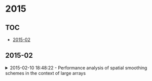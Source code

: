 # 2015

## TOC

- [2015-02](#2015-02)

## 2015-02

<details>

<summary>2015-02-10 18:48:22 - Performance analysis of spatial smoothing schemes in the context of large arrays</summary>

- *Gia-Thuy Pham, Philippe Loubaton, Pascal Vallet*

- `1503.08196v1` - [abs](http://arxiv.org/abs/1503.08196v1) - [pdf](http://arxiv.org/pdf/1503.08196v1)

> This paper adresses the statistical behaviour of spatial smoothing subspace DoA estimation schemes using a sensor array in the case where the number of observations $N$ is significantly smaller than the number of sensors $M$, and that the smoothing parameter $L$ is such that $M$ and $NL$ are of the same order of magnitude. This context is modelled by an asymptotic regime in which $NL$ and $M$ both converge towards $\infty$ at the same rate. As in recent works devoted to the study of (unsmoothed) subspace methods in the case where $M$ and $N$ are of the same order of magnitude, it is shown that it is still possible to derive improved DoA estimators termed as Generalized-MUSIC with spatial smoothing (G-MUSIC SS). The key ingredient of this work is a technical result showing that the largest singular values and corresponding singular vectors of low rank deterministic perturbation of certain Gaussian block-Hankel large random matrices behave as if the entries of the latter random matrices were independent identically distributed. This allows to conclude that when the number of sources and their DoA do not scale with $M,N,L,$ a situation modelling widely spaced DoA scenarios, then both traditional and Generalized spatial smoothing subspace methods provide consistent DoA estimators whose convergence speed is faster than $\frac{1}{M}$. The case of DoA that are spaced of the order of a beamwidth, which models closely spaced sources, is also considered. It is shown that the convergence speed of G-MUSIC SS estimates is unchanged, but that it is no longer the case for MUSIC SS ones.

</details>

